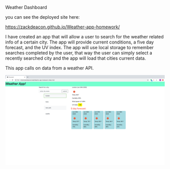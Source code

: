 Weather Dashboard

you can see the deployed site here: 

https://zackdeacon.github.io/Weather-app-homework/


I have created an app that will allow a user to search for the weather related info of a certain city. The app will provide current conditions, a five day forecast, and the UV index. The app will use local storage to remember searches completed by the user, that way the user can simply select a recently searched city and the app will load that cities current data. 


This app calls on data from a weather API. 

![](weather%20dashboard.png)


